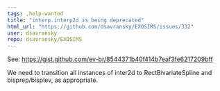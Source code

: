 ```yaml
---
tags: ,help-wanted
title: "interp.interp2d is being deprecated"
html_url: "https://github.com/dsavransky/EXOSIMS/issues/332"
user: dsavransky
repo: dsavransky/EXOSIMS
---
```


See: https://gist.github.com/ev-br/8544371b40f414b7eaf3fe6217209bff

We need to transition all instances of inter2d to RectBivariateSpline and bisprep/bisplev, as appropriate. 